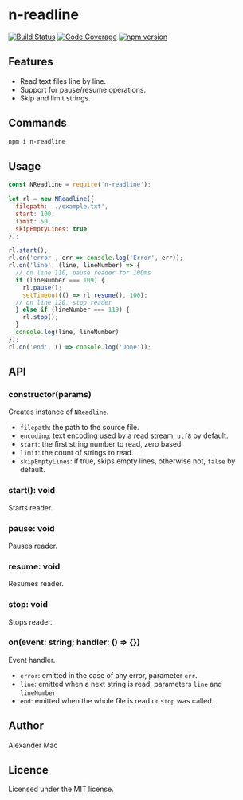 # n-readline

[![Build Status](https://travis-ci.org/AlexanderMac/n-readline.svg?branch=master)](https://travis-ci.org/AlexanderMac/n-readline)
[![Code Coverage](https://codecov.io/gh/AlexanderMac/n-readline/branch/master/graph/badge.svg)](https://codecov.io/gh/AlexanderMac/n-readline)
[![npm version](https://badge.fury.io/js/n-readline.svg)](https://badge.fury.io/js/n-readline)

## Features
- Read text files line by line.
- Support for pause/resume operations.
- Skip and limit strings.

## Commands
```sh
npm i n-readline
```

## Usage
```js
const NReadline = require('n-readline');

let rl = new NReadline({
  filepath: './example.txt',
  start: 100,
  limit: 50,
  skipEmptyLines: true
});

rl.start();
rl.on('error', err => console.log('Error', err));
rl.on('line', (line, lineNumber) => {
  // on line 110, pause reader for 100ms
  if (lineNumber === 109) {
    rl.pause();
    setTimeout(() => rl.resume(), 100);
  // on line 120, stop reader
  } else if (lineNumber === 119) {
    rl.stop();
  }
  console.log(line, lineNumber)
});
rl.on('end', () => console.log('Done'));
```

## API

### constructor(params)
Creates instance of `NReadline`.

- `filepath`: the path to the source file.
- `encoding`: text encoding used by a read stream, `utf8` by default.
- `start`: the first string number to read, zero based.
- `limit`: the count of strings to read.
- `skipEmptyLines`: if true, skips empty lines, otherwise not, `false` by default.

### start(): void
Starts reader.

### pause: void
Pauses reader.

### resume: void
Resumes reader.

### stop: void
Stops reader.

### on(event: string; handler: () => {})
Event handler.

- `error`: emitted in the case of any error, parameter `err`.
- `line`: emitted when a next string is read, parameters `line` and `lineNumber`.
- `end`: emitted when the whole file is read or `stop` was called.

## Author
Alexander Mac

## Licence
Licensed under the MIT license.

